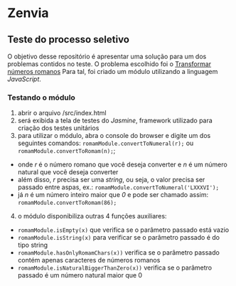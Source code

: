 # Zenvia
## Teste do processo seletivo

O objetivo desse repositório é apresentar uma solução para um dos problemas contidos no teste.
O problema escolhido foi o [Transformar números romanos](http://codingdojo.org/kata/RomanNumerals/)
Para tal, foi criado um módulo utilizando a linguagem _JavaScript_.

### Testando o módulo
1. abrir o arquivo /src/index.html
2. será exibida a tela de testes do _Jasmine_, framework utilizado para criação dos testes unitários
3. para utilizar o módulo, abra o console do browser e digite um dos seguintes comandos: `romamModule.convertToNumeral(r);` ou `romamModule.convertToRomam(n);`;
* onde _r_ é o número romano que você deseja converter e _n_ é um número natural que você deseja converter
* além disso, _r_ precisa ser uma _string_, ou seja, o valor precisa ser passado entre aspas, ex.: `romamModule.convertToNumeral('LXXXVI');`
* já _n_ é um número inteiro maior que _0_ e pode ser chamado assim: `romamModule.convertToRomam(86);`
4. o módulo disponibiliza outras 4 funções auxiliares:
* `romamModule.isEmpty(x)` que verifica se o parâmetro passado está vazio
* `romamModule.isString(x)` para verificar se o parâmetro passado é do tipo string
* `romamModule.hasOnlyRomamChars(x))` verifica se o parâmetro passado contém apenas caracteres de números romanos
* `romamModule.isNaturalBiggerThanZero(x))` verifica se o parâmetro passado é um número natural maior que 0


